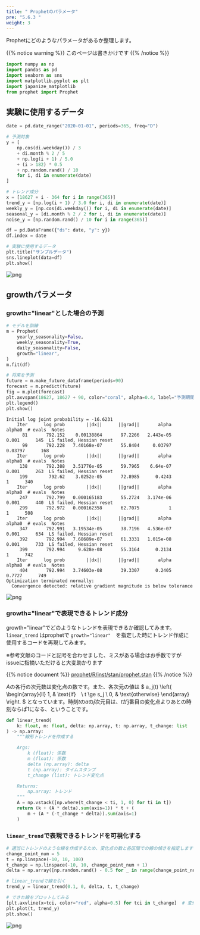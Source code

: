 ```yaml
---
title: " Prophetのパラメータ"
pre: "5.6.3 "
weight: 3
---
```


Prophetにどのようなパラメータがあるか整理します。

{{% notice warning %}}
このページは書きかけです
{{% /notice %}}

```python
import numpy as np
import pandas as pd
import seaborn as sns
import matplotlib.pyplot as plt
import japanize_matplotlib
from prophet import Prophet
```

## 実験に使用するデータ


```python
date = pd.date_range("2020-01-01", periods=365, freq="D")

# 予測対象
y = [
    np.cos(di.weekday()) / 3
    + di.month % 2 / 5
    + np.log(i + 1) / 5.0
    + (i > 182) * 0.5
    + np.random.rand() / 10
    for i, di in enumerate(date)
]

# トレンド成分
x = [18627 + i - 364 for i in range(365)]
trend_y = [np.log(i + 1) / 3.0 for i, di in enumerate(date)]
weekly_y = [np.cos(di.weekday()) for i, di in enumerate(date)]
seasonal_y = [di.month % 2 / 2 for i, di in enumerate(date)]
noise_y = [np.random.rand() / 10 for i in range(365)]

df = pd.DataFrame({"ds": date, "y": y})
df.index = date

# 実験に使用するデータ
plt.title("サンプルデータ")
sns.lineplot(data=df)
plt.show()
```


    
![png](/images/timeseries/forecast/003-Prophet-parameter_files/003-Prophet-parameter_5_0.png)
    


## growthパラメータ
### growth="linear"とした場合の予測


```python
# モデルを訓練
m = Prophet(
    yearly_seasonality=False,
    weekly_seasonality=True,
    daily_seasonality=False,
    growth="linear",
)
m.fit(df)

# 将来を予測
future = m.make_future_dataframe(periods=90)
forecast = m.predict(future)
fig = m.plot(forecast)
plt.axvspan(18627, 18627 + 90, color="coral", alpha=0.4, label="予測期間")
plt.legend()
plt.show()
```

    Initial log joint probability = -16.6231
        Iter      log prob        ||dx||      ||grad||       alpha      alpha0  # evals  Notes 
          81       792.152    0.00138864       97.2266   2.443e-05       0.001      145  LS failed, Hessian reset 
          99       792.228   7.40168e-07       55.8404     0.03797     0.03797      168   
        Iter      log prob        ||dx||      ||grad||       alpha      alpha0  # evals  Notes 
         138       792.388   3.51776e-05       59.7965    6.64e-07       0.001      263  LS failed, Hessian reset 
         199        792.62    3.0252e-05       72.8985      0.4243           1      340   
        Iter      log prob        ||dx||      ||grad||       alpha      alpha0  # evals  Notes 
         247       792.799   0.000165183       55.2724   3.174e-06       0.001      440  LS failed, Hessian reset 
         299       792.972   0.000162358       62.7075           1           1      508   
        Iter      log prob        ||dx||      ||grad||       alpha      alpha0  # evals  Notes 
         347       792.991   3.19534e-05       38.7196   4.536e-07       0.001      634  LS failed, Hessian reset 
         392       792.994   7.68689e-07       61.3331   1.015e-08       0.001      733  LS failed, Hessian reset 
         399       792.994     9.628e-08       55.3164      0.2134           1      742   
        Iter      log prob        ||dx||      ||grad||       alpha      alpha0  # evals  Notes 
         404       792.994   3.74603e-08       39.3307      0.2405      0.7727      749   
    Optimization terminated normally: 
      Convergence detected: relative gradient magnitude is below tolerance



    
![png](/images/timeseries/forecast/003-Prophet-parameter_files/003-Prophet-parameter_7_1.png)
    


### growth="linear"で表現できるトレンド成分
growth="linear"でどのようなトレンドを表現できるか確認してみます。 `linear_trend` はprophetで `growth="linear"`　を指定した時にトレンド作成に使用するコードを再現してみます。

※参考文献のコードと記号を合わせました、ミスがある場合はお手数ですがissueに指摘いただけると大変助かります

{{% notice document %}}
[prophet/R/inst/stan/prophet.stan](https://github.com/facebook/prophet/blob/ba9a5a2c6e2400206017a5ddfd71f5042da9f65b/R/inst/stan/prophet.stan#L64-L82)
{{% /notice %}}


$A$の各行の次元数は変化点の数です。また、各次元の値は
$ a_j(t) \left\{ \begin{array}{ll} 1, & \text{if}　\ t \ge s_j \\ 0, & \text{otherwise} \end{array} \right. $
となっています。時刻$t$の$a$の$j$次元目は、$t$が$j$番目の変化点よりあとの時刻ならば$1$になる、ということです。


```python
def linear_trend(
    k: float, m: float, delta: np.array, t: np.array, t_change: list
) -> np.array:
    """線形トレンドを作成する

    Args:
        k (float): 係数
        m (float): 係数
        delta (np.array): delta
        t (np.array): タイムスタンプ
        t_change (list): トレンド変化点

    Returns:
        np.array: トレンド
    """
    A = np.vstack([np.where(t_change < ti, 1, 0) for ti in t])
    return (k + (A * delta).sum(axis=1)) * t + (
        m + (A * (-t_change * delta)).sum(axis=1)
    )
```

### `linear_trend`で表現できるトレンドを可視化する


```python
# 適当にトレンドのような線を作成するため、変化点の数と各区間での線の傾きを指定します
change_point_num = 5
t = np.linspace(-10, 10, 100)
t_change = np.linspace(-10, 10, change_point_num + 1)
delta = np.array([np.random.rand() - 0.5 for _ in range(change_point_num + 1)])

# linear_trendで線を引く
trend_y = linear_trend(0.1, 0, delta, t, t_change)

# できた線をプロットしてみる
[plt.axvline(x=tci, color="red", alpha=0.5) for tci in t_change]  # 変化点をプロット
plt.plot(t, trend_y)
plt.show()
```


    
![png](/images/timeseries/forecast/003-Prophet-parameter_files/003-Prophet-parameter_11_0.png)
    

